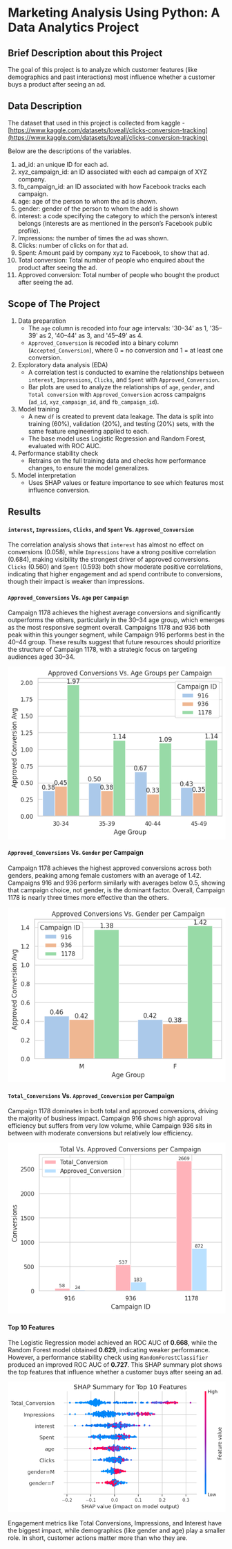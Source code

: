 # Marketing Analysis Using Python: A Data Analytics Project

## Brief Description about this Project
The goal of this project is to analyze which customer features (like demographics and past interactions) most influence whether a customer buys a product after seeing an ad.

## Data Description
The dataset that used in this project is collected from kaggle - [https://www.kaggle.com/datasets/loveall/clicks-conversion-tracking](https://www.kaggle.com/datasets/loveall/clicks-conversion-tracking)

Below are the descriptions of the variables.

1. ad_id: an unique ID for each ad.
2. xyz_campaign_id: an ID associated with each ad campaign of XYZ company.
3. fb_campaign_id: an ID associated with how Facebook tracks each campaign.
4. age: age of the person to whom the ad is shown.
5. gender: gender of the person to whom the add is shown
6. interest: a code specifying the category to which the person’s interest belongs (interests are as mentioned in the person’s Facebook public profile).
7. Impressions: the number of times the ad was shown.
8. Clicks: number of clicks on for that ad.
9. Spent: Amount paid by company xyz to Facebook, to show that ad.
10. Total conversion: Total number of people who enquired about the product after seeing the ad.
11. Approved conversion: Total number of people who bought the product after seeing the ad.

## Scope of The Project
1. Data preparation
   - The `age` column is recoded into four age intervals: '30–34' as 1, '35–39' as 2, '40–44' as 3, and '45–49' as 4.
   - `Approved_Conversion` is recoded into a binary column (`Accepted_Conversion`), where 0 = no conversion and 1 = at least one conversion.
2. Exploratory data analysis (EDA)
   - A correlation test is conducted to examine the relationships between `interest`, `Impressions`, `Clicks`, and `Spent` with `Approved_Conversion`.
   - Bar plots are used to analyze the relationships of `age`, `gender`, and `Total conversion` with `Approved_Conversion` across campaigns (`ad_id`, `xyz_campaign_id`, and `fb_campaign_id`).
3. Model training
   - A new `df` is created to prevent data leakage. The data is split into training (60%), validation (20%), and testing (20%) sets, with the same feature engineering applied to each.
   - The base model uses Logistic Regression and Random Forest, evaluated with ROC AUC.
4. Performance stability check
   - Retrains on the full training data and checks how performance changes, to ensure the model generalizes.
5. Model interpretation
   - Uses SHAP values or feature importance to see which features most influence conversion.
  
## Results
#### `interest`, `Impressions`, `Clicks`, and `Spent` Vs. `Approved_Conversion`
The correlation analysis shows that `interest` has almost no effect on conversions (0.058), while `Impressions` have a strong positive correlation (0.684), making visibility the strongest driver of approved conversions. `Clicks` (0.560) and `Spent` (0.593) both show moderate positive correlations, indicating that higher engagement and ad spend contribute to conversions, though their impact is weaker than impressions.

#### `Approved_Conversions` Vs. `Age` per `Campaign`
Campaign 1178 achieves the highest average conversions and significantly outperforms the others, particularly in the 30–34 age group, which emerges as the most responsive segment overall. Campaigns 1178 and 936 both peak within this younger segment, while Campaign 916 performs best in the 40–44 group. These results suggest that future resources should prioritize the structure of Campaign 1178, with a strategic focus on targeting audiences aged 30–34.

<p align="center">
  <img src=image/1.png />
</p>

#### `Approved_Conversions` Vs. `Gender` per Campaign
Campaign 1178 achieves the highest approved conversions across both genders, peaking among female customers with an average of 1.42. Campaigns 916 and 936 perform similarly with averages below 0.5, showing that campaign choice, not gender, is the dominant factor. Overall, Campaign 1178 is nearly three times more effective than the others.

<p align="center">
  <img src=image/2.png />
</p>

#### `Total_Conversions` Vs. `Approved_Conversion` per Campaign
Campaign 1178 dominates in both total and approved conversions, driving the majority of business impact. Campaign 916 shows high approval efficiency but suffers from very low volume, while Campaign 936 sits in between with moderate conversions but relatively low efficiency.

<p align="center">
  <img src=image/3.png />
</p>

#### Top 10 Features

The Logistic Regression model achieved an ROC AUC of **0.668**, while the Random Forest model obtained **0.629**, indicating weaker performance. However, a performance stability check using `RandomForestClassifier` produced an improved ROC AUC of **0.727**. This SHAP summary plot shows the top features that influence whether a customer buys after seeing an ad.

<p align="center">
  <img src=image/4.png />
</p>

Engagement metrics like Total Conversions, Impressions, and Interest have the biggest impact, while demographics (like gender and age) play a smaller role. In short, customer actions matter more than who they are.


